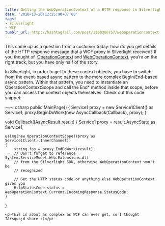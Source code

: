 ```yaml
---
title: Getting the WebOperationContext of a HTTP response in Silverlight
date: '2010-10-20T12:25:00-07:00'
tags:
- Silverlight
- WCF
tumblr_url: http://hashtagfail.com/post/1360386757/weboperationcontext-silverlight-response
---
```

<p>This came up as a question from a customer today: how do you get details of the HTTP response message that a WCF proxy in Silverlight received? If you thought of  <a title="System.ServiceModel.OperationContext" href="http://msdn.microsoft.com/en-us/library/system.servicemodel.operationcontext(v=VS.95).aspx">OperationContext</a> and <a title="System.ServiceModel.Web.WebOperationContext" href="http://msdn.microsoft.com/en-us/library/system.servicemodel.web.weboperationcontext(v=VS.95).aspx">WebOperationContext</a>, you&rsquo;re on the right track, but you have only half of the story.</p>
<p>In Silverlight, in order to get to these context objects, you have to switch from the event-based async pattern to the more complex Begin/End-based async pattern. Within that pattern, you need to instantiate an OperationContextScope and call the End* method inside that scope, before you can access the context objects themselves. Check out this code snippet:</p>
~~~ csharp
public MainPage()
{
    Service1 proxy = new Service1Client() as Service1;
    proxy.BeginDoWork(new AsyncCallback(Callback), proxy);
}

void Callback(IAsyncResult result)
{
    Service1 proxy = result.AsyncState as Service1;

    using(new OperationContextScope((proxy as Service1Client).InnerChannel))
    {
        string foo = proxy.EndDoWork(result);
        // Don't forget to reference System.ServiceModel.Web.Extensions.dll 
        // from the Silverlight SDK, otherwise WebOperationContext won't be
        // recognized

        // Get the HTTP status code or anything else WebOperationContext gives you
        HttpStatusCode status = WebOperationContext.Current.IncomingResponse.StatusCode;
    }
}
~~~
<p>This is about as complex as WCF can ever get, so I thought I&rsquo;d share :)</p>
